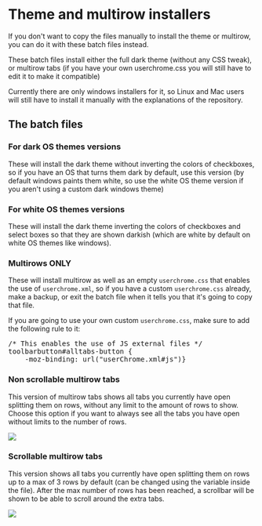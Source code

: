 <h1>Theme and multirow installers</h1>
<p>If you don't want to copy the files manually to install the theme or multirow, you can do it with these batch files instead.</p>
<p>These batch files install either the full dark theme (without any CSS tweak), or multirow tabs (if you have your own userchrome.css you will still have to edit it to make it compatible)</p>
<p>Currently there are only windows installers for it, so Linux and Mac users will still have to install it manually with the explanations of the repository.</p>

<h2>The batch files</h2>
<h3>For dark OS themes versions</h3>
<p>These will install the dark theme without inverting the colors of checkboxes, so if you have an OS that turns them dark by default, use this version (by default windows paints them white, so use the white OS theme version if you aren't using a custom dark windows theme)</p>

<h3>For white OS themes versions</h3>
<p>These will install the dark theme inverting the colors of checkboxes and select boxes so that they are shown darkish (which are white by default on white OS themes like windows).</p>

<h3>Multirows ONLY</h3>
<p>These will install multirow as well as an empty <code>userchrome.css</code> that enables the use of <code>userchrome.xml</code>, so if you have a custom <code>userchrome.css</code> already, make a backup, or exit the batch file when it tells you that it's going to copy that file.</p>
<p>If you are going to use your own custom <code>userchrome.css</code>, make sure to add the following rule to it:</p>
<pre>
/* This enables the use of JS external files */
toolbarbutton#alltabs-button {
    -moz-binding: url("userChrome.xml#js")}
</pre>

<h3>Non scrollable multirow tabs</h3>
<p>This version of multirow tabs shows all tabs you currently have open splitting them on rows, without any limit to the amount of rows to show. Choose this option if you want to always see all the tabs you have open without limits to the number of rows.</p>
<img src="https://i.imgur.com/GWSgqD9.png">

<h3>Scrollable multirow tabs</h3>
<p>This version shows all tabs you currently have open splitting them on rows up to a max of 3 rows by default (can be changed using the variable inside the file). After the max number of rows has been reached, a scrollbar will be shown to be able to scroll around the extra tabs.</p>
<img src="https://i.imgur.com/qqQn4Ky.png">

